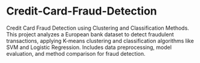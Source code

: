 # Credit-Card-Fraud-Detection
Credit Card Fraud Detection using Clustering and Classification Methods. This project analyzes a European bank dataset to detect fraudulent transactions, applying K-means clustering and classification algorithms like SVM and Logistic Regression. Includes data preprocessing, model evaluation, and method comparison for fraud detection.
